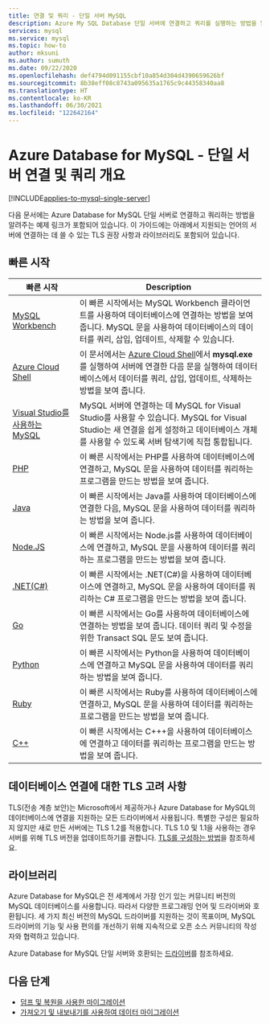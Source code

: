```yaml
---
title: 연결 및 쿼리 - 단일 서버 MySQL
description: Azure My SQL Database 단일 서버에 연결하고 쿼리를 실행하는 방법을 알려 주는 빠른 시작 링크입니다.
services: mysql
ms.service: mysql
ms.topic: how-to
author: mksuni
ms.author: sumuth
ms.date: 09/22/2020
ms.openlocfilehash: def4794d091155cbf10a854d304d4390659626bf
ms.sourcegitcommit: 8b38eff08c8743a095635a1765c9c44358340aa8
ms.translationtype: HT
ms.contentlocale: ko-KR
ms.lasthandoff: 06/30/2021
ms.locfileid: "122642164"
---
```

# <a name="connect-and-query-overview-for-azure-database-for-mysql--single-server"></a>Azure Database for MySQL - 단일 서버 연결 및 쿼리 개요

[!INCLUDE[applies-to-mysql-single-server](includes/applies-to-mysql-single-server.md)]

다음 문서에는 Azure Database for MySQL 단일 서버로 연결하고 쿼리하는 방법을 알려주는 예제 링크가 포함되어 있습니다. 이 가이드에는 아래에서 지원되는 언어의 서버에 연결하는 데 쓸 수 있는 TLS 권장 사항과 라이브러리도 포함되어 있습니다.

## <a name="quickstarts"></a>빠른 시작

| 빠른 시작 | Description |
|---|---|
|[MySQL Workbench](connect-workbench.md)|이 빠른 시작에서는 MySQL Workbench 클라이언트를 사용하여 데이터베이스에 연결하는 방법을 보여 줍니다. MySQL 문을 사용하여 데이터베이스의 데이터를 쿼리, 삽입, 업데이트, 삭제할 수 있습니다.|
|[Azure Cloud Shell](./quickstart-create-mysql-server-database-using-azure-cli.md#connect-to-azure-database-for-mysql-server-using-mysql-command-line-client)|이 문서에서는 [Azure Cloud Shell](../cloud-shell/overview.md)에서 **mysql.exe** 를 실행하여 서버에 연결한 다음 문을 실행하여 데이터베이스에서 데이터를 쿼리, 삽입, 업데이트, 삭제하는 방법을 보여 줍니다.|
|[Visual Studio를 사용하는 MySQL](https://www.mysql.com/why-mysql/windows/visualstudio)|MySQL 서버에 연결하는 데 MySQL for Visual Studio를 사용할 수 있습니다. MySQL for Visual Studio는 새 연결을 쉽게 설정하고 데이터베이스 개체를 사용할 수 있도록 서버 탐색기에 직접 통합됩니다.|
|[PHP](connect-php.md)|이 빠른 시작에서는 PHP를 사용하여 데이터베이스에 연결하고, MySQL 문을 사용하여 데이터를 쿼리하는 프로그램을 만드는 방법을 보여 줍니다.|
|[Java](connect-java.md)|이 빠른 시작에서는 Java를 사용하여 데이터베이스에 연결한 다음, MySQL 문을 사용하여 데이터를 쿼리하는 방법을 보여 줍니다.|
|[Node.JS](connect-nodejs.md)|이 빠른 시작에서는 Node.js를 사용하여 데이터베이스에 연결하고, MySQL 문을 사용하여 데이터를 쿼리하는 프로그램을 만드는 방법을 보여 줍니다.|
|[.NET(C#)](connect-csharp.md)|이 빠른 시작에서는 .NET(C#)을 사용하여 데이터베이스에 연결하고, MySQL 문을 사용하여 데이터를 쿼리하는 C# 프로그램을 만드는 방법을 보여 줍니다.|
|[Go](connect-go.md)|이 빠른 시작에서는 Go를 사용하여 데이터베이스에 연결하는 방법을 보여 줍니다. 데이터 쿼리 및 수정을 위한 Transact SQL 문도 보여 줍니다.|
|[Python](connect-python.md)|이 빠른 시작에서는 Python을 사용하여 데이터베이스에 연결하고 MySQL 문을 사용하여 데이터를 쿼리하는 방법을 보여 줍니다. |
|[Ruby](connect-ruby.md)|이 빠른 시작에서는 Ruby를 사용하여 데이터베이스에 연결하고, MySQL 문을 사용하여 데이터를 쿼리하는 프로그램을 만드는 방법을 보여 줍니다.|
|[C++](connect-cpp.md)|이 빠른 시작에서는 C+++을 사용하여 데이터베이스에 연결하고 데이터를 쿼리하는 프로그램을 만드는 방법을 보여 줍니다.|

## <a name="tls-considerations-for-database-connectivity"></a>데이터베이스 연결에 대한 TLS 고려 사항

TLS(전송 계층 보안)는 Microsoft에서 제공하거나 Azure Database for MySQL의 데이터베이스에 연결을 지원하는 모든 드라이버에서 사용됩니다. 특별한 구성은 필요하지 않지만 새로 만든 서버에는 TLS 1.2를 적용합니다. TLS 1.0 및 1.1을 사용하는 경우 서버를 위해 TLS 버전을 업데이트하기를 권합니다. [TLS를 구성하는 방법](howto-tls-configurations.md)을 참조하세요.

## <a name="libraries"></a>라이브러리

Azure Database for MySQL은 전 세계에서 가장 인기 있는 커뮤니티 버전의 MySQL 데이터베이스를 사용합니다. 따라서 다양한 프로그래밍 언어 및 드라이버와 호환됩니다. 세 가지 최신 버전의 MySQL 드라이버를 지원하는 것이 목표이며, MySQL 드라이버의 기능 및 사용 편의를 개선하기 위해 지속적으로 오픈 소스 커뮤니티의 작성자와 협력하고 있습니다.

Azure Database for MySQL 단일 서버와 호환되는 [드라이버](concepts-compatibility.md)를 참조하세요.

## <a name="next-steps"></a>다음 단계

- [덤프 및 복원을 사용한 마이그레이션](concepts-migrate-dump-restore.md)
- [가져오기 및 내보내기를 사용하여 데이터 마이그레이션](concepts-migrate-import-export.md)